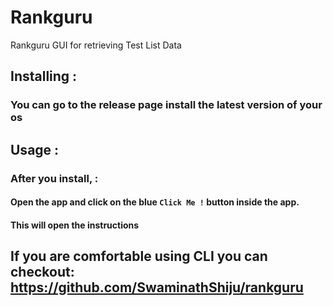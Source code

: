 # Rankguru
Rankguru GUI for retrieving Test List Data

## Installing :
### You can go to the release page install the latest version of your os

## Usage :
### After you install, :
#### Open the app and click on the blue `Click Me !` button inside the app.
#### This will open the instructions


## If you are comfortable using CLI you can checkout: https://github.com/SwaminathShiju/rankguru
